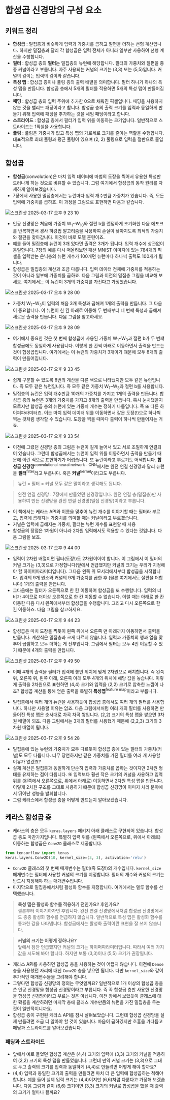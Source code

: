 # 합성곱 신경망의 구성 요소

## 키워드 정리

- **합성곱** : 밀집층과 비슷하게 입력과 가중치를 곱하고 절편을 더하는 선형 계산입니다. 하지만 밀집층과 달리 각 합성곱은 입력 전체가 아니라 일부만 사용하여 선형 계산을 수행합니다.
- **필터** : 합성곱 층의 **필터**는 밀집층의 뉴런에 해당합니다. 필터의 가중치와 절편을 종종 커널이라고 부릅니다. 자주 사용되는 커널의 크기는 (3,3) 또는 (5,5)입니다. 커널의 깊이는 입력의 깊이와 같습니다.
- **특성 맵** : 합성곱 층이나 풀링 층의 출력 배열을 의미합니다. 필터 하나가 하나의 특성 맵을 만듭니다. 합성곱 층에서 5개의 필터를 적용하면 5개의 특성 맵이 만들어집니다.
- **패딩** : 합성곱 층의 입력 주위에 추가한 0으로 채워진 픽셀입니다. 패딩을 사용하지 않는 것을 밸리드 패딩이라고 합니다. 합성곱 층의 출력 크기를 입력과 동일하게 만들기 위해 입력에 패딩을 추가하는 것을 세임 패딩이라고 합니다.
- **스트라이드** : 합성곱 층에서 필터가 입력 위를 이동하는 크기입니다. 일반적으로 스트라이드는 1픽셀을 사용합니다.
- **풀링** : 풀링은 가중치가 없고 특성 맵의 가로세로 크기를 줄이는 역할을 수행합니다. 대표적으로 최대 풀링과 평균 풀링이 있으며 (2, 2) 풀링으로 입력을 절반으로 줄입니다.

## 합성곱

- **합성곱**(convolution)은 마치 입력 데이터에 마법의 도장을 찍어서 유용한 특성만 드러나게 하는 것으로 비유할 수 있습니다. 그럼 여기에서 합성곱의 동작 원리를 자세하게 알아보겠습니다.
- 7장에서 사용한 밀집층에서는 뉴런마다 입력 개수만큼 가중치가 있습니다. 즉, 모든 입력에 가중치를 곱하죠. 이 과정을 그림으로 표현하면 다음과 같습니다.

![스크린샷 2025-03-17 오후 9 23 10](https://github.com/user-attachments/assets/dde0af36-9742-4a06-ae6f-2da241611209)

- 인공 신경망은 처음에 가중치 W<sub>1</sub>\~W<sub>10</sub>와 절편 b를 랜덤하게 초기화한 다음 에포크를 반복하면서 경사 하강법 알고리즘을 사용하여 손실이 낮아지도록 최적의 가중치와 절편을 찾아갑니다. 이것이 바로 모델 훈련이죠.
- 예를 들어 밀집층에 뉴런이 3개 있다면 출력은 3개가 됩니다. 입력 개수에 상관없이 동일합니다. 7장의 예를 다시 떠올려보면 패선 MNIST 이미지에 있는 784개의 픽셀을 입력받는 은닉층의 뉴런 개수가 100개면 뉴런마다 하나씩 출력도 100개가 됩니다.
- 합성곱은 밀집층의 계산과 조금 다릅니다. 입력 데이터 전체에 가중치를 적용하는 것이 아니라 일부에 가중치를 곱하죠. 다음 그림과 이전의 밀집층 그림을 비교해 보세요. 여기에서는 이 뉴런이 3개의 가중치를 가진다고 가정했습니다.

![스크린샷 2025-03-17 오후 9 28 00](https://github.com/user-attachments/assets/a19ea1d7-13c3-41ad-b029-038c31c03e8c)

- 가중치 W<sub>1</sub>\~W<sub>3</sub>이 입력의 처음 3개 특성과 곱해져 1개의 출력을 만듭니다. 그 다음이 중요합니다. 이 뉴런이 한 칸 아래로 이동해 두 번째부터 네 번쨰 특성과 곱해져 새로운 출력을 만듭니다. 다음 그림을 참고하세요.

![스크린샷 2025-03-17 오후 9 28 09](https://github.com/user-attachments/assets/eb7e010e-8107-42f5-bf62-279e92d3665a)

- 여기에서 중요한 것은 첫 번째 합성곱에 사용된 가중치 W<sub>1</sub>\~W<sub>3</sub>과 절편 b가 두 번쨰 합성곱에도 동일하게 사용됩니다. 이렇게 한 칸씩 아래로 이동하면서 출력을 만드는 것이 합성곱입니다. 여기에서는 이 뉴런의 가중치가 3개이기 떄문에 모두 8개의 출력이 만들어집니다.

![스크린샷 2025-03-17 오후 9 33 45](https://github.com/user-attachments/assets/8ad8a37f-f4e2-4b41-919c-f08c868124ce)

- 쉽게 구분할 수 있도록 8번의 계산을 다른 색으로 나타냈지만 모두 같은 뉴런입니다. 즉 모두 같은 뉴런입니다. 즉 모두 같은 가중치 W<sub>1</sub>\~W<sub>3</sub>과 절편 b를 사용합니다.
- 밀집층의 뉴런은 입력 개수만큼 10개의 가중치를 가지고 1개의 출력을 만듭니다. 합성곱 층의 뉴런은 3개의 가중치를 가지고 8개의 출력을 만듭니다. 혹시 눈치챘을지 모르지만 합성곱 층의 뉴런에 있는 가중치 개수는 정하기 나름입니다. 즉 또 다른 하이퍼파라미터죠. 이는 마치 입력 데이터 위를 이동하면서 같은 도장(!)으로 하나씩 찍는 것처럼 생각할 수 있습니다. 도장을 찍을 때마다 출력이 하나씩 만들어지는 거죠.

![스크린샷 2025-03-17 오후 9 33 54](https://github.com/user-attachments/assets/72605437-87ff-422a-a39b-eb64e6ba5831)

- 이전에 그렸던 신경망 층의 그림은 뉴런이 길게 늘어서 있고 서로 조밀하게 연결되어 있습니다. 그런데 합성곱에서는 뉴런이 입력 위를 이동하면서 출력을 만들기 때문에 이런 식으로 표현하기가 어렵습니다. 또 뉴런이라고 부르기도 어색합니다. **합성곱 신경망**<sup>convolutional neural network - CNN</sup>에서는 완전 연결 신경망과 달리 뉴런을 **필터**<sup>filter</sup>라고 부릅니다. 혹은 **커널**<sup>kernel</sup>이라고도 부릅니다.

> 뉴런 = 필터 = 커널 모두 같은 말이라고 생각해도 됩니다.

> 완전 연결 신경망 : 7장에서 만들었던 신경망입니다. 완전 연결 층(밀집층)만 사용하여 만든 신경망을 완전 연결 신경망(밀집 신경망)이라고 부릅니다.

- 이 책에서는 케라스 API와 이름을 맞추어 뉴런 개수를 이야기할 때는 필터라 부르고, 입력에 곱해지는 가중치를 의미할 때는 커널이라고 부르겠습니다.
- 커널은 입력에 곱해지는 가중치, 필터는 뉴런 개수를 표현할 때 사용
- 합성곱의 장점은 1차원이 아니라 2차원 입력에서도 적용할 수 있다는 것입니다. 다음 그림을 보죠.

![스크린샷 2025-03-17 오후 9 44 00](https://github.com/user-attachments/assets/4ebe7c8b-2a5c-4df3-ab6a-00cb558916be)

- 입력이 2차원 배열이면 필터(도장!)도 2차원이어야 합니다. 이 그림에서 이 필터의 커널 크기는 (3,3)으로 가정합니다(앞에서 언급했지만 커널의 크기는 우리가 지정해야 할 하이퍼파라미터입니다). 그다음 왼쪽 위 모서리에서부터 합성곱을 시작합니다. 입력의 9개 원소와 커널의 9개 가중치를 곱한 후 (물론 여기에서도 절편을 더합니다) 1개의 출력을 만듭니다.
- 그다음에는 필터가 오른쪽으로 한 칸 이동하여 합성곱을 또 수행합니다. 입력의 너비가 4이므로 더이상 오른쪽으로 한 칸 이동할 수 없습니다. 이럴 때는 아래로 한 칸 이동한 다음 다시 왼쪽에서부터 합성곱을 수행합니다. 그리고 다시 오른쪽으로 한 칸 이동하죠. 다음 그림을 참고하세요.

![스크린샷 2025-03-17 오후 9 44 23](https://github.com/user-attachments/assets/fb98b72b-f9db-44f4-8888-708cea866287)

- 합성곱은 마치 도장을 찍듯이 왼쪽 위에서 오른쪽 맨 아래까지 이동하면서 출력을 만듭니다. 계산식은 밀집층과 크게 다르지 않습니다. 입력과 가중치의 행과 열을 맞추어 곱셈하고 모두 더하는 게 전부입니다. 그림에서 필터는 모두 4번 이동할 수 있기 떄문에 4개의 출력을 만듭니다.

![스크린샷 2025-03-17 오후 9 49 50](https://github.com/user-attachments/assets/45bbf7e6-b0ea-4392-910d-33ea82029344)

- 이때 4개의 출력을 필터가 입력에 놓인 위치에 맞게 2차원으로 배치합니다. 즉 왼쪽 위, 오른쪽 위, 왼쪽 아래, 오른쪽 아래 모두 4개의 위치에 해당 값을 놓습니다. 이렇게 출력을 2차원으로 표현하면 (4,4) 크기와 입력을 (2,2) 크기로 압축한 느낌이 나죠? 합성곱 계산을 통해 얻은 출력을 특별히 **특성맵**<sup>feature map</sup>이라고 부릅니다.

- 밀집층에서 여러 개의 뉴런을 사용하듯이 합성곱 층에서도 여러 개의 필터를 사용합니다. 하나만 사용할 이유는 없죠. 다음 그림에서처럼 여러 개의 필터를 사용하면 만들어진 특성 맵은 순서대로 차곡 차곡 쌓입니다. (2,2) 크기의 특성 맵을 쌓으면 3차원 배열이 되죠. 다음 그림에서는 3개의 필터를 사용했기 때문에 (2,2,3) 크기의 3차원 배열이 됩니다.

![스크린샷 2025-03-17 오후 9 54 28](https://github.com/user-attachments/assets/daea326e-8b91-49de-b502-d515eeb14456)

- 밀집층에 있는 뉴런의 가중치가 모두 다르듯이 합성곱 층에 있는 필터의 가중치(커널)도 모두 다릅니다. 너무 당연하지만 같은 가중치를 가진 필터를 여러 개 사용할 이유가 없겠죠?
- 실제 계산은 밀집층과 동일하게 단순히 입력과 가중치를 곱하는 것이지만 2차원 형태를 유지하는 점이 다릅니다. 또 입력보다 훨씬 작은 크기의 커널을 사용하고 입력 위를 (왼쪽에서 오른쪽으로, 위에서 아래로) 이동하면서 2차원 특성 맵을 만듭니다. 이렇게 2차원 구조를 그대로 사용하기 떄문에 합성곱 신경망이 이미지 처리 분야에서 뛰어난 성능을 발휘합니다.
- 그럼 케라스에서 합성곱 층을 어떻게 만드는지 알아보겠습니다.

## 케라스 합성곱 층

- 케라스의 층은 모두 `keras.layers` 패키지 아래 클래스로 구현되어 있습니다. 합성곱 층도 마찬가지입니다. 특별히 입력 위를 (왼쪽에서 오른쪽으로, 위에서 아래로) 이동하는 합성곱은 `Conv2D` 클래스로 제공합니다.

```python
from tensorflow import keras
keras.layers.Conv2D(10, kernel_size=(3, 3), activation='relu')
```

- `Conv2D` 클래스의 첫 번쨰 매개변수는 필터(즉 도장!)의 개수입니다. `kernel_size` 매개변수는 필터에 사용할 커널의 크기를 지정합니다. 필터의 개수와 커널의 크기는 반드시 지정해야 하는 매개변수입니다.
- 마지막으로 밀집층에서처럼 활성화 함수를 지정합니다. 여거에서는 렐루 함수를 선택했습니다.

> **특성 맵은 활성화 함수를 적용하기 전인가요? 후인가요?**<br>결론부터 이야기하자면 후입니다. 완전 연결 신경망에서처럼 합성곱 신경망에서도 종종 활성화 함수를 언급하지 않습니다. 일반적으로 특성 맵은 활성화 함수를 통과한 값을 나타냅니다. 합성곱에서는 활성화 출력이란 표현을 잘 쓰지 않습니다.

> **커널의 크기는 어떻게 정하나요?**<br>앞에서 잠깐 언급했지만 커널의 크기는 하이퍼파라미터입니다. 따라서 여러 가지 값을 시도해 봐야 합니다. 하지만 보통 (3,3)이나 (5,5) 크기가 권장됩니다.

- 케라스 API를 사용하면 합성곱 층을 사용하는 것이 어렵지 않습니다. 이전에 `Dense` 층을 사용했던 자리에 대신 `Conv2D` 층을 넣으면 됩니다. 다만 `kernel_size`와 같이 추가적인 매개변수들을 고려해야 합니다.
- 그렇다면 합성곱 신경망의 정의는 무엇일까요? 일반적으로 1개 이상의 합성곱 층을 쓴 인공 신경망을 합성곱 신경망이라고 부릅니다. 즉 꼭 합성곱 층만 사용한 신경망을 합성곱 신경망이라고 부르는 것은 아닙니다. 이전 장에서 보았듯이 클래스에 대한 확률을 계산하려면 마지막 층에 클래스 개수만큼의 뉴런을 가진 밀집층을 두는 것이 일반적이니까요.
- 합성곱 층이 구현된 케라스 API를 잠시 살펴보았습니다. 그런데 합성곱 신경망을 실제 만들려면 조금 더 알아야 할 것이 있습니다. 마음이 급하겠지만 호흡을 가다듬고 패딩과 스트라이드를 알아보겠습니다.

### 패딩과 스트라이드

- 앞에서 예로 들었던 합성곱 계산은 (4,4) 크기의 입력에 (3,3) 크기의 커널을 적용하여 (2,2) 크기의 특성 맵을 만들었습니다. 그런데 만약 커널 크기는 (3,3)으로 그대로 두고 출력의 크기를 입력과 동일하게 (4,4)로 만들려면 어떻게 해야 할까요?
- (4,4) 입력과 동일한 크기의 출력을 만들려면 마치 더 큰 입력에 합성곱하는 척해야 합니다. 예를 들어 실제 입력 크기는 (4,4)이지만 (6,6)처럼 다룬다고 가정해 보겠습니다. 다음 그림과 같이 (6,6) 크기이면 (3,3) 크기의 커널로 합성곱을 했을 때 출력의 크기가 얼마나 될까요?
